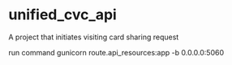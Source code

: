 # unified_cvc_api
A project that initiates visiting card sharing request

run command
gunicorn route.api_resources:app -b 0.0.0.0:5060